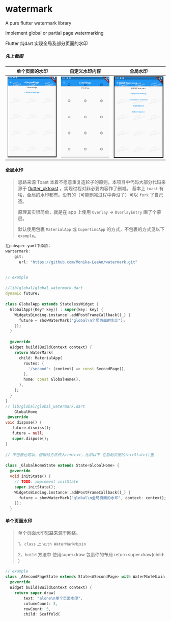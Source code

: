 # watermark

A pure flutter watermark library

Implement global or partial page watermarking

Flutter 纯dart 实现全局及部分页面的水印

##### 先上截图


| 单个页面的水印     |  自定义水印内容    |  全局水印    |
| ---- | ---- | ---- |
|  ![单个页面的水印](/screen/asecond_page.png)    |  ![自定义水印内容](/screen/athird_widget.png)    |  ![全局水印](/screen/global_page.png)    |



#### 全局水印

> 思路来源 Toast
> 本着不愿意重复造轮子的原则，本项目中代码大部分代码来源于 [flutter_oktoast](https://github.com/OpenFlutter/flutter_oktoast) ，实现过程对非必要内容作了删减。
> 基本上 `toast` 有啥，全局的水印都有。没有的（可能删减过程中弄没了）可以 `fork` 了自己造。
>
> 原理其实很简单，就是在 app 上使用 `Overlay` -> `OverlayEntry` 画了个蒙层。
>
> 默认使用包裹 `MaterialApp` 或 `CupertinoApp` 的方式，不包裹的方式见以下 `example`。
> 
```dart
在pubspec.yaml中添加：
wartermark:
    git:
      url: "https://github.com/Monika-LeeAn/watermark.git"
```

```dart

// example

//lib/global/global_watermark.dart
dynamic future;

class GlobalApp extends StatelessWidget {
  GlobalApp({Key? key}) : super(key: key) {
    WidgetsBinding.instance!.addPostFrameCallback((_) {
      future = showWaterMark("global\n全局页面的水印");
    });
  }

  @override
  Widget build(BuildContext context) {
    return WaterMark(
      child: MaterialApp(
        routes: {
          '/second': (context) => const SecondPage(),
        },
        home: const GlobalHome(),
      ),
    );
  }
}
// lib/global/global_watermark.dart
    GlobalHome
 @override
void dispose() {
   future.dismiss();
   future = null;
   super.dispose();
}

// 不包裹也可以，但得给方法传入context，比如以下 在启动页面的initState()里

class _GlobalHomeState extends State<GlobalHome> {
  @override
  void initState() {
    // TODO: implement initState
    super.initState();
    WidgetsBinding.instance!.addPostFrameCallback((_) {
      future = showWaterMark("global\n全局页面的水印", context: context);
    });
  }
```



#### 单个页面水印

> 单个页面水印思路来源于网络。
>
> 1、`class` 上 `with WaterMarkMixin`
>
> 2、`build` 方法中 使用super.draw  包裹你的布局    return super.draw(child:   ）

```dart
// example
class _ASecondPageState extends State<ASecondPage> with WaterMarkMixin {
  @override
  Widget build(BuildContext context) {
    return super.draw(
        text: "alone\n单个页面水印",
        columnCount: 3,
        rowCount: 5,
        child: Scaffold(

```

